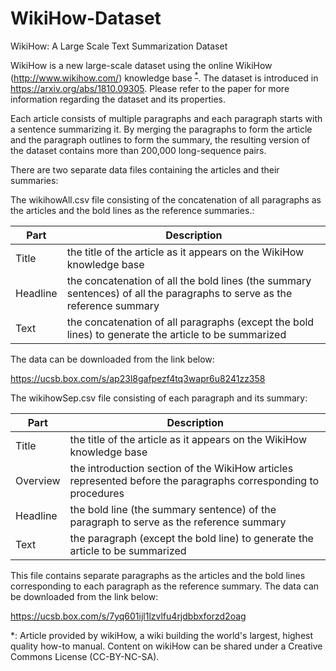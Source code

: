 # WikiHow-Dataset
WikiHow: A Large Scale Text Summarization Dataset

WikiHow is a new large-scale dataset using the online WikiHow (http://www.wikihow.com/) knowledge base <sup>[*](#footnote1)</sup>. The dataset is introduced in https://arxiv.org/abs/1810.09305. Please refer to the paper for more information regarding the dataset and its properties.

Each article consists of multiple paragraphs and each paragraph starts with a sentence summarizing it. By merging the paragraphs to form the article and the paragraph outlines to form the summary, the resulting version of the dataset contains more than 200,000 long-sequence pairs.

There are two separate data files containing the articles and their summaries:

The wikihowAll.csv file consisting of the concatenation of all paragraphs as the articles and the bold lines as the reference summaries.:

|Part|Description|
|-------|-------------|
|Title|the title of the article as it appears on the WikiHow knowledge base|
|Headline|the concatenation of all the bold lines (the summary sentences) of all the paragraphs to serve as the reference summary|
|Text|the concatenation of all paragraphs (except the bold lines) to generate the article to be summarized|

The data can be downloaded from the link below:

https://ucsb.box.com/s/ap23l8gafpezf4tq3wapr6u8241zz358


The wikihowSep.csv file consisting of each paragraph and its summary:

|Part|Description|
|-------|-------------|
|Title|the title of the article as it appears on the WikiHow knowledge base|
|Overview|the introduction section of the WikiHow articles represented before the paragraphs corresponding to procedures|
|Headline|the bold line (the summary sentence) of the paragraph to serve as the reference summary|
|Text|the paragraph (except the bold line) to generate the article to be summarized|

This file contains separate paragraphs as the articles and the bold lines corresponding to each paragraph as the reference summary. The data can be downloaded from the link below:

https://ucsb.box.com/s/7yq601ijl1lzvlfu4rjdbbxforzd2oag



<a name="footnote1">*</a>: Article provided by wikiHow, a wiki building the world's largest, highest quality how-to manual. Content on wikiHow can be shared under a Creative Commons License (CC-BY-NC-SA).

